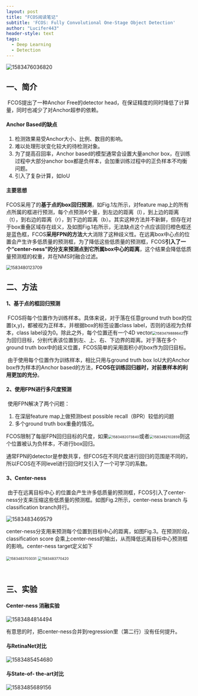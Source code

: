 ```yaml
---
layout: post
title: "FCOS阅读笔记"
subtitle: 'FCOS: Fully Convolutional One-Stage Object Detection'
author: "Lucifer443"
header-style: text
tags:
  - Deep Learning
  - Detection
---
```


![1583476036820](/img/in-post/FCOS/1583476036820.png)

## 一、简介

​        FCOS提出了一种Anchor Free的detector head，在保证精度的同时降低了计算量，同时也减少了对Anchor超参的依赖。

#### Anchor Based的缺点

1. 检测效果易受Anchor大小、比例、数目的影响。
2. 难以处理形状变化较大的待检测对象。
3. 为了提高召回率，Anchor based的模型通常会设置大量anchor box，在训练过程中大部分anchor box都是负样本，会加重训练过程中的正负样本不均衡问题。
4. 引入了复杂计算，如IoU        

#### 主要思想

​		FCOS采用了的**基于点的box回归预测**，如Fig.1左所示，对feature map上的所有点所属的框进行预测，每个点预测4个量，到左边的距离（l），到上边的距离（t），到右边的距离（r），到下边的距离（b）。其实这种方法并不新鲜，但存在对于box重叠区域存在歧义，及如图Fig.1右所示，无法缺点这个点应该回归橙色框还是蓝色框，FCOS**采用FPN的方法**大大消除了这种歧义性。在远离box中心点的位置会产生许多低质量的预测框，为了降低这些低质量的预测框，FCOS**引入了一个“center-ness”的分支来预测点到它所属box中心的距离**，这个结果会降低低质量预测框的权重，并在NMS时融合过滤。

<img src="/img/in-post/FCOS/1583480123709.png" alt="1583480123709" style="zoom:80%;" />

## 二、方法

#### 1、基于点的框回归预测

​		FCOS将每个位置作为训练样本。具体来说，对于落在任意ground truth box的位置(x,y)，都被视为正样本，并根据box的标签设置class label，否则的话视为负样本，class label设为0。除此之外，每个位置还有一个4D vector<img src="/img/in-post/FCOS/1583479888642.png" alt="1583479888642" style="zoom: 67%;" />作为回归目标，分别代表该位置到左、上、右、下边界的距离。对于落在多个ground truth box中的歧义位置，FCOS简单的采用面积小的box作为回归目标。

​		由于使用每个位置作为训练样本，相比只用与ground truth box IoU大的Anchor box作为样本的Anchor based的方法，**FCOS在训练回归器时，对前景样本的利用更加的充分**。

#### 2、使用FPN进行多尺度预测

​		使用FPN解决了两个问题：

1. 在深层feature map上做预测best possible recall（BPR）较低的问题
2. 多个ground truth box重叠的情况。

​		FCOS限制了每层FPN回归目标的尺度，如果<img src="/img/in-post/FCOS/1583482073840.png" alt="1583482073840" style="zoom:67%;" />或者<img src="/img/in-post/FCOS/1583482102859.png" alt="1583482102859" style="zoom:67%;" />则这个位置被认为负样本，不进行box回归。

​		通常FPN的detector是参数共享，但FCOS在不同尺度进行回归的范围是不同的，所以FCOS在不同level进行回归时又引入了一个可学习的系数。

#### 3、Center-ness

​		由于在远离目标中心 的位置会产生许多低质量的预测框，FCOS引入了center-ness分支来压缩这些低质量的预测框。如图Fig.2所示，center-ness branch 与classification branch并行。

![1583483469579](/img/in-post/FCOS/1583483469579.png)

​		center-ness分支用来预测每个位置到目标中心的距离，如图Fig.3。在预测阶段，classification score 会乘上center-ness的输出，从而降低远离目标中心预测框的影响。center-ness target定义如下

<img src="/img/in-post/FCOS/1583483703031.png" alt="1583483703031" style="zoom:67%;" />

<img src="/img/in-post/FCOS/1583483770420.png" alt="1583483770420" style="zoom: 67%;" />

​		

## 三、实验

#### Center-ness 消融实验

![1583484814494](/img/in-post/FCOS/1583484814494.png)

有意思的时，把center-ness合并到regression里（第二行）没有任何提升。

#### 与RetinaNet对比

![1583485454680](/img/in-post/FCOS/1583485454680.png)

#### 与State-of- the-art对比

![1583485689156](/img/in-post/FCOS/1583485689156.png)